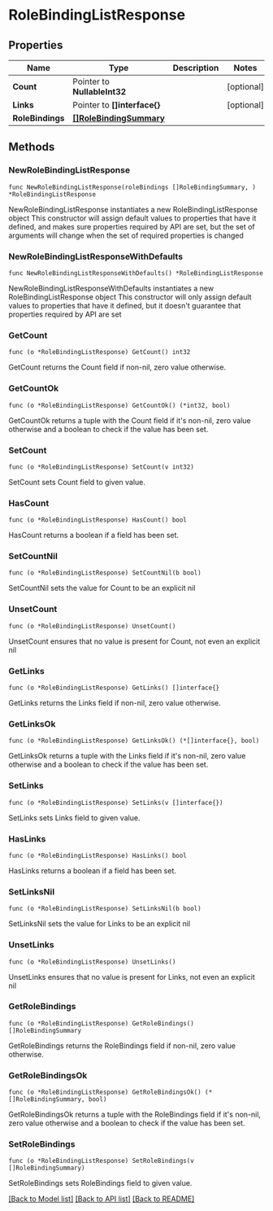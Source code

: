 # RoleBindingListResponse

## Properties

Name | Type | Description | Notes
------------ | ------------- | ------------- | -------------
**Count** | Pointer to **NullableInt32** |  | [optional] 
**Links** | Pointer to **[]interface{}** |  | [optional] 
**RoleBindings** | [**[]RoleBindingSummary**](RoleBindingSummary.md) |  | 

## Methods

### NewRoleBindingListResponse

`func NewRoleBindingListResponse(roleBindings []RoleBindingSummary, ) *RoleBindingListResponse`

NewRoleBindingListResponse instantiates a new RoleBindingListResponse object
This constructor will assign default values to properties that have it defined,
and makes sure properties required by API are set, but the set of arguments
will change when the set of required properties is changed

### NewRoleBindingListResponseWithDefaults

`func NewRoleBindingListResponseWithDefaults() *RoleBindingListResponse`

NewRoleBindingListResponseWithDefaults instantiates a new RoleBindingListResponse object
This constructor will only assign default values to properties that have it defined,
but it doesn't guarantee that properties required by API are set

### GetCount

`func (o *RoleBindingListResponse) GetCount() int32`

GetCount returns the Count field if non-nil, zero value otherwise.

### GetCountOk

`func (o *RoleBindingListResponse) GetCountOk() (*int32, bool)`

GetCountOk returns a tuple with the Count field if it's non-nil, zero value otherwise
and a boolean to check if the value has been set.

### SetCount

`func (o *RoleBindingListResponse) SetCount(v int32)`

SetCount sets Count field to given value.

### HasCount

`func (o *RoleBindingListResponse) HasCount() bool`

HasCount returns a boolean if a field has been set.

### SetCountNil

`func (o *RoleBindingListResponse) SetCountNil(b bool)`

 SetCountNil sets the value for Count to be an explicit nil

### UnsetCount
`func (o *RoleBindingListResponse) UnsetCount()`

UnsetCount ensures that no value is present for Count, not even an explicit nil
### GetLinks

`func (o *RoleBindingListResponse) GetLinks() []interface{}`

GetLinks returns the Links field if non-nil, zero value otherwise.

### GetLinksOk

`func (o *RoleBindingListResponse) GetLinksOk() (*[]interface{}, bool)`

GetLinksOk returns a tuple with the Links field if it's non-nil, zero value otherwise
and a boolean to check if the value has been set.

### SetLinks

`func (o *RoleBindingListResponse) SetLinks(v []interface{})`

SetLinks sets Links field to given value.

### HasLinks

`func (o *RoleBindingListResponse) HasLinks() bool`

HasLinks returns a boolean if a field has been set.

### SetLinksNil

`func (o *RoleBindingListResponse) SetLinksNil(b bool)`

 SetLinksNil sets the value for Links to be an explicit nil

### UnsetLinks
`func (o *RoleBindingListResponse) UnsetLinks()`

UnsetLinks ensures that no value is present for Links, not even an explicit nil
### GetRoleBindings

`func (o *RoleBindingListResponse) GetRoleBindings() []RoleBindingSummary`

GetRoleBindings returns the RoleBindings field if non-nil, zero value otherwise.

### GetRoleBindingsOk

`func (o *RoleBindingListResponse) GetRoleBindingsOk() (*[]RoleBindingSummary, bool)`

GetRoleBindingsOk returns a tuple with the RoleBindings field if it's non-nil, zero value otherwise
and a boolean to check if the value has been set.

### SetRoleBindings

`func (o *RoleBindingListResponse) SetRoleBindings(v []RoleBindingSummary)`

SetRoleBindings sets RoleBindings field to given value.



[[Back to Model list]](../README.md#documentation-for-models) [[Back to API list]](../README.md#documentation-for-api-endpoints) [[Back to README]](../README.md)


